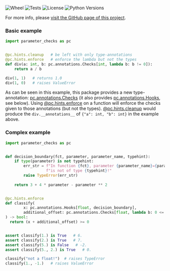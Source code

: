 ![Wheel](https://img.shields.io/pypi/wheel/parameter_checks)
![Tests](https://github.com/snimu/parameter-checks/actions/workflows/tests.yml/badge.svg)
![License](https://img.shields.io/github/license/snimu/parameter-checks)
![Python Versions](https://img.shields.io/pypi/pyversions/parameter_checks)


For more info, please [visit the GitHub page of this project](https://github.com/snimu/parameter-checks).

### Basic example


```python 
import parameter_checks as pc


@pc.hints.cleanup   # be left with only type-annotations
@pc.hints.enforce   # enforce the lambda but not the types
def div(a: int, b: pc.annotations.Checks[int, lambda b: b != 0]):
    return a / b 

div(1, 1)   # returns 1.0
div(1, 0)   # raises ValueError
```

As can be seen in this example, this package provides a new type-annotation: 
[pc.annotations.Checks](https://github.com/snimu/parameter-checks#pcannotationschecks)
(it also provides [pc.annotations.Hooks](https://github.com/snimu/parameter-checks#pcannotationshooks), see below). 
Using [@pc.hints.enforce](https://github.com/snimu/parameter-checks#pchintsenforce) on a function 
will enforce the checks given to those annotations (but not the types). 
[@pc.hints.cleanup](https://github.com/snimu/parameter-checks#pchintscleanup) would produce the 
`div.__annotations__` of `{"a": int, "b": int}` in the example above.


### Complex example

```python
import parameter_checks as pc


def decision_boundary(fct, parameter, parameter_name, typehint):
    if type(parameter) is not typehint:
        err_str = f"In function {fct}, parameter {parameter_name}={parameter} " \
                  f"is not of type {typehint}!"
        raise TypeError(err_str)
    
    return 3 + 4 * parameter - parameter ** 2


@pc.hints.enforce
def classify(
        x: pc.annotations.Hooks[float, decision_boundary],
        additional_offset: pc.annotations.Checks[float, lambda b: 0 <= b <= 100] = 0.
) -> bool:
  return (x + additional_offset) >= 0


assert classify(1.) is True   # 6.
assert classify(2.) is True   # 7.
assert classify(5.) is False   # -2.
assert classify(5., 2.) is True   # 0.

classify("not a float!")  # raises TypeError
classify(1., -1.)   # raises ValueError
```
